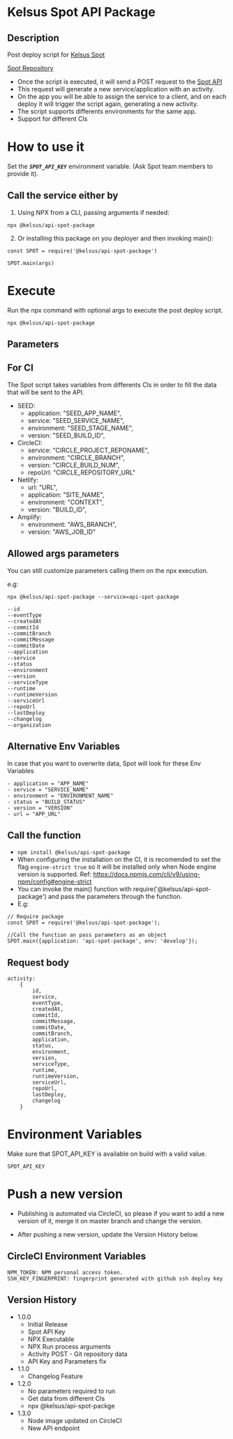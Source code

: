 # Kelsus Spot API Package

## Description
Post deploy script for [Kelsus Spot](https://spot.kelsus.com/)

[Spot Repository](https://github.com/Kelsus/deploy-spot-webapp)
- Once the script is executed, it will send a POST request to the [Spot API](https://github.com/Kelsus/spot-api)
- This request will generate a new service/application with an activity.
- On the app you will be able to assign the service to a client, and on each deploy it will trigger the script again, generating a new activity.
- The script supports differents environments for the same app.
- Support for different CIs

# How to use it
Set the ***`SPOT_API_KEY`*** environment variable. (Ask Spot team members to provide it).

## Call the service either by

1. Using NPX from a CLI, passing arguments if needed:

```
npx @kelsus/api-spot-package
```


2.  Or installing this package on you deployer and then invoking main():
```
const SPOT = require('@kelsus/api-spot-package')

SPOT.main(args)
```

# Execute
Run the npx command with optional args to execute the post deploy script.
```
npx @kelsus/api-spot-package
```
## Parameters

## For CI
The Spot script takes variables from differents CIs in order to fill the data that will be sent to the API.

* SEED:
    - application: "SEED_APP_NAME",
    - service: "SEED_SERVICE_NAME",
    - environment: "SEED_STAGE_NAME",
    - version: "SEED_BUILD_ID",
* CircleCI:
    - service: "CIRCLE_PROJECT_REPONAME",
    - environment: "CIRCLE_BRANCH",
    - version: "CIRCLE_BUILD_NUM",
    - repoUrl: "CIRCLE_REPOSITORY_URL"
* Netlify:
    - url: "URL",
    - application: "SITE_NAME",
    - environment: "CONTEXT",
    - version: "BUILD_ID",
* Amplify:
    - environment: "AWS_BRANCH",
    - version: "AWS_JOB_ID"


## Allowed args parameters
You can still customize parameters calling them on the npx execution.

e.g: 
```
npx @kelsus/api-spot-package --service=api-spot-package
```
```
--id
--eventType
--createdAt
--commitId
--commitBranch
--commitMessage
--commitDate
--application
--service
--status
--environment
--version
--serviceType
--runtime
--runtimeVersion
--serviceUrl
--repoUrl
--lastDeploy
--changelog
--organization
```

## Alternative Env Variables
In case that you want to overwrite data, Spot will look for these Env Variables
```
- application = "APP_NAME"
- service = "SERVICE_NAME"
- environment = "ENVIRONMENT_NAME"
- status = "BUILD_STATUS"
- version = "VERSION"
- url = "APP_URL"
```

## Call the function
- ```npm install @kelsus/api-spot-package```
- When configuring the installation on the CI, it is recomended to set the flag `engine-strict true` so it will be installed only when Node engine version is supported. Ref: https://docs.npmjs.com/cli/v9/using-npm/config#engine-strict
- You can invoke the main() function with require('@kelsus/api-spot-package') and pass the parameters through the function.
- E.g:
```
// Require package
const SPOT = require('@kelsus/api-spot-package');

//Call the function an pass parameters as an object
SPOT.main({application: 'api-spot-package', env: 'develop'});
```


## Request body
```
activity: 
    {
        id,
        service,
        eventType,
        createdAt,
        commitId,
        commitMessage,
        commitDate,
        commitBranch,
        application,
        status,
        environment,
        version,
        serviceType,
        runtime,
        runtimeVersion,
        serviceUrl,
        repoUrl,
        lastDeploy,
        changelog
    }
```

# Environment Variables
Make sure that SPOT_API_KEY is available on build with a valid value.
```
SPOT_API_KEY
```
# Push a new version
- Publishing is automated via CircleCI, so please if you want to add a new version of it, merge it on master branch and change the version.

- After pushing a new version, update the Version History below.
## CircleCI Environment Variables
```
NPM_TOKEN: NPM personal access token.
SSH_KEY_FINGERPRINT: fingerprint generated with github ssh deploy key
```
## Version History
* 1.0.0
    * Initial Release
    * Spot API Key
    * NPX Executable
    * NPX Run process arguments
    * Activity POST - Git repository data
    * API Key and Parameters fix
* 1.1.0
    * Changelog Feature
* 1.2.0
    * No parameters required to run
    * Get data from different CIs
    * npx @kelsus/api-spot-packge
* 1.3.0
    * Node image updated on CircleCI
    * New API endpoint
